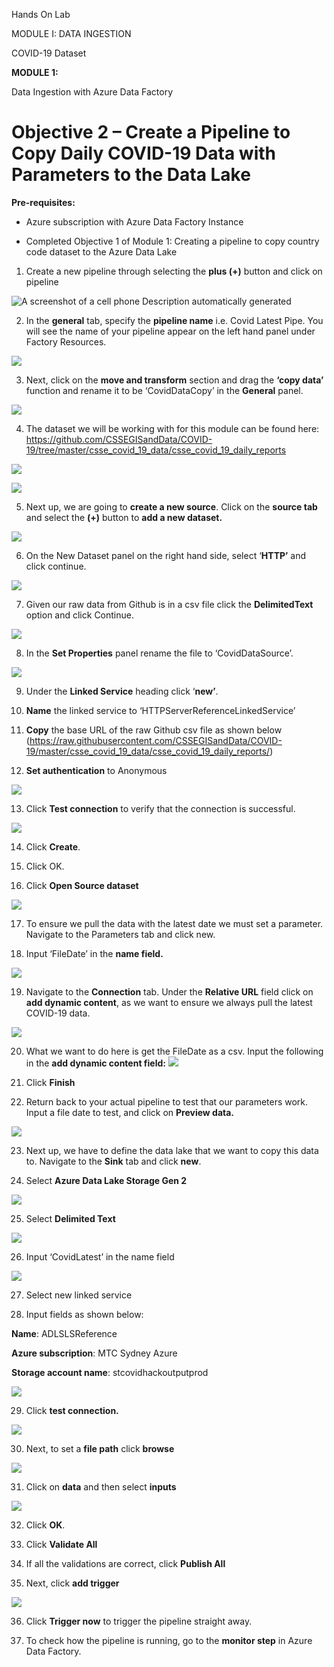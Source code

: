 Hands On Lab

MODULE I: DATA INGESTION

COVID-19 Dataset

**MODULE 1:**

Data Ingestion with Azure Data Factory

# Objective 2 – Create a Pipeline to Copy Daily COVID-19 Data with Parameters to the Data Lake 

**Pre-requisites:**

  - Azure subscription with Azure Data Factory Instance

  - Completed Objective 1 of Module 1: Creating a pipeline to copy
    country code dataset to the Azure Data Lake

<!-- end list -->

1.  Create a new pipeline through selecting the **plus (+)** button and
    click on pipeline

![A screenshot of a cell phone Description automatically
generated](.\\media\\2/media/image1.png)

2.  In the **general** tab, specify the **pipeline name** i.e. Covid
    Latest Pipe. You will see the name of your pipeline appear on the
    left hand panel under Factory Resources.

![](.\\media\\2/media/image2.png)

3.  Next, click on the **move and transform** section and drag the
    **‘copy data’** function and rename it to be ‘CovidDataCopy’ in
    the **General** panel.

![](.\\media\\2/media/image3.png)

4.  The dataset we will be working with for this module can be found
    here:
    <https://github.com/CSSEGISandData/COVID-19/tree/master/csse_covid_19_data/csse_covid_19_daily_reports>

![](.\\media\\2/media/image4.png)

![](.\\media\\2/media/image5.png)

5.  Next up, we are going to **create a new source**. Click on the
    **source tab** and select the **(+)** button to **add a new
    dataset.**

![](.\\media\\2/media/image6.png)

6.  On the New Dataset panel on the right hand side, select ‘**HTTP’**
    and click continue.

![](.\\media\\2/media/image7.png)

7.  Given our raw data from Github is in a csv file click the
    **DelimitedText** option and click Continue.

![](.\\media\\2/media/image8.png)

8.  In the **Set Properties** panel rename the file to
    ‘CovidDataSource’.

![](.\\media\\2/media/image9.png)

9.  Under the **Linked Service** heading click ‘**new’**.

10. **Name** the linked service to ‘HTTPServerReferenceLinkedService’

11. **Copy** the base URL of the raw Github csv file as shown below
    (<https://raw.githubusercontent.com/CSSEGISandData/COVID-19/master/csse_covid_19_data/csse_covid_19_daily_reports/>)

12. **Set authentication** to Anonymous

![](.\\media\\2/media/image10.png)

13. Click **Test connection** to verify that the connection is
    successful.

![](.\\media\\2/media/image11.png)

14. Click **Create**.

15. Click OK.

16. Click **Open Source dataset**

![](.\\media\\2/media/image12.png)

17. To ensure we pull the data with the latest date we must set a
    parameter. Navigate to the Parameters tab and click new.

18. Input ‘FileDate’ in the **name field.**

![](.\\media\\2/media/image13.png)

19. Navigate to the **Connection** tab. Under the **Relative URL** field
    click on **add dynamic content**, as we want to ensure we always
    pull the latest COVID-19 data.

![](.\\media\\2/media/image14.png)

20. What we want to do here is get the FileDate as a csv. Input the
    following in the **add dynamic content field:**
    ![](.\\media\\2/media/image15.png)

21. Click **Finish**

22. Return back to your actual pipeline to test that our parameters
    work. Input a file date to test, and click on **Preview data.**

![](.\\media\\2/media/image16.png)

23. Next up, we have to define the data lake that we want to copy this
    data to. Navigate to the **Sink** tab and click **new**.

24. Select **Azure Data Lake Storage Gen 2**

![](.\\media\\2/media/image17.png)

25. Select **Delimited Text**

![](.\\media\\2/media/image18.png)

26. Input ‘CovidLatest’ in the name field

![](.\\media\\2/media/image19.png)

27. Select new linked service

28. Input fields as shown below:

**Name**: ADLSLSReference

**Azure subscription**: MTC Sydney Azure

**Storage account name**: stcovidhackoutputprod

![](.\\media\\2/media/image20.png)

29. Click **test connection.**

![](.\\media\\2/media/image21.png)

30. Next, to set a **file path** click **browse**

![](.\\media\\2/media/image22.png)

31. Click on **data** and then select **inputs**

![](.\\media\\2/media/image23.png)

32. Click **OK**.

33. Click **Validate All**

34. If all the validations are correct, click **Publish All**

35. Next, click **add trigger**

![](.\\media\\2/media/image24.png)

36. Click **Trigger now** to trigger the pipeline straight away.

37. To check how the pipeline is running, go to the **monitor step** in
    Azure Data Factory.
